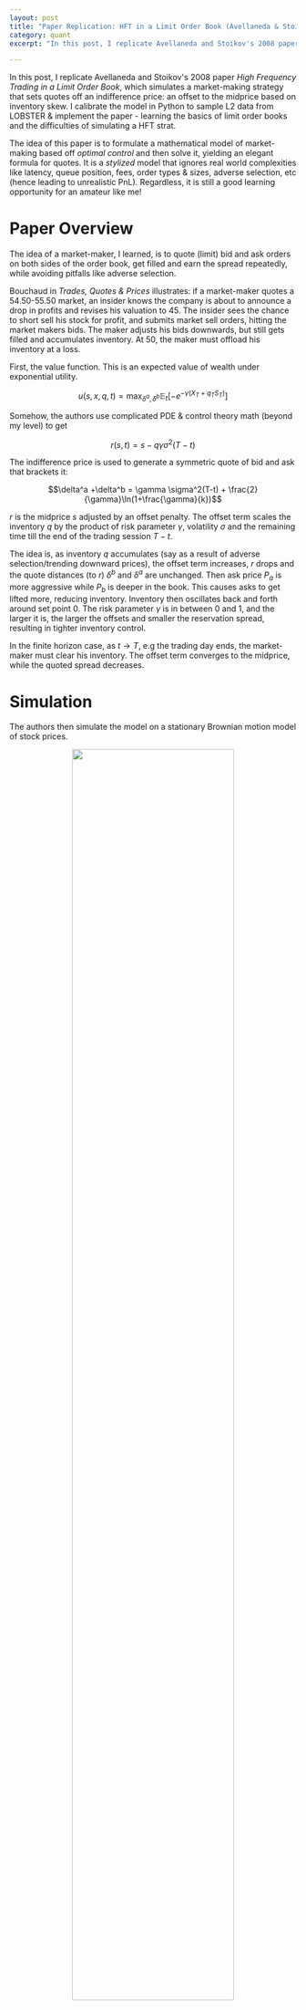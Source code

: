 ```yaml
---
layout: post
title: "Paper Replication: HFT in a Limit Order Book (Avellaneda & Stoikov)"
category: quant
excerpt: "In this post, I replicate Avellaneda and Stoikov's 2008 paper, which simulates a market-making strategy that sets quotes off an indifference price: an offset to the midprice based on inventory skew. I calibrate the model in Python to sample L2 data from LOBSTER & implement the paper - learning limit order book mechanics and the difficulties of simulating a HFT strat."

---
```


In this post, I replicate Avellaneda and Stoikov's 2008 paper _High Frequency Trading in a Limit Order Book_, which simulates a market-making strategy that sets quotes off an indifference price: an offset to the midprice based on inventory skew. I calibrate the model in Python to sample L2 data from LOBSTER & implement the paper - learning the basics of limit order books and the difficulties of simulating a HFT strat. 

The idea of this paper is to formulate a mathematical model of market-making based off _optimal control_ and then solve it, yielding an elegant formula for quotes. It is a _stylized_ model that ignores real world complexities like latency, queue position, fees, order types & sizes, adverse selection, etc (hence leading to unrealistic PnL). Regardless, it is still a good learning opportunity for an amateur like me!

# Paper Overview

The idea of a market-maker, I learned, is to quote (limit) bid and ask orders on both sides of the order book, get filled and earn the spread repeatedly, while avoiding pitfalls like adverse selection.

Bouchaud in _Trades, Quotes & Prices_ illustrates: if a market-maker quotes a 54.50-55.50 market, an insider knows the company is about to announce a drop in profits and revises his valuation to 45. The insider sees the chance to short sell his stock for profit, and submits market sell orders, hitting the market makers bids. The maker adjusts his bids downwards, but still gets filled and accumulates inventory. At 50, the maker must offload his inventory at a loss.

First, the value function. This is an expected value of wealth under exponential utility.

$$u(s,x,q,t)=\max_{\delta^a, \delta^b}\mathbb{E}_t[-e^{-\gamma(X_T+q_TS_T)}]$$

Somehow, the authors use complicated PDE & control theory math (beyond my level) to get 

$$r(s,t)=s-q\gamma\sigma^2(T-t)$$

The indifference price is used to generate a symmetric quote of bid and ask that brackets it:

$$\delta^a +\delta^b = \gamma \sigma^2(T-t) + \frac{2}{\gamma}\ln(1+\frac{\gamma}{k})$$

$r$ is the midprice $s$ adjusted by an offset penalty. The offset term scales the inventory $q$ by the product of risk parameter $\gamma$, volatility $\sigma$ and the remaining time till the end of the trading session $T-t$.

The idea is, as inventory $q$ accumulates (say as a result of adverse selection/trending downward prices), the offset term increases, $r$ drops and the quote distances (to $r$) $\delta^b$ and $\delta^a$ are unchanged. Then ask price $P_a$ is more aggressive while $P_b$ is deeper in the book. This causes asks to get lifted more, reducing inventory. Inventory then oscillates back and forth around set point 0. The risk parameter $\gamma$ is in between 0 and 1, and the larger it is, the larger the offsets and smaller the reservation spread, resulting in tighter inventory control.



In the finite horizon case, as $t\rightarrow T$, e.g the trading day ends, the market-maker must clear his inventory. The offset term converges to the midprice, while the quoted spread decreases.

# Simulation

The authors then simulate the model on a stationary Brownian motion model of stock prices.

<center>
<img src="{{ site.imageurl }}/HFTinLOB/authors.png" style="width:75%;"/>
</center>

I wanted to adapt the model to historical stock data. So, I went to LOBSTER, fetched the free 1 day (2012-06-21) of L2 book data for AMZN. Now, I needed to decide on parameters. First, $dt$. How often should we quote? I compute the number of price level/queue changes in that day:

<center>
<img src="{{ site.imageurl }}/HFTinLOB/changes.png" style="width:75%;"/>
</center>

So, `3.3e4/60/60/6.5=1.5`. The mean time it takes for a change in queue depth in the fifth best price level is 1.5s. 

I settled on 1s. Next, arrival rates. I soon realized backtesting in HFT is not straightforward. This is because of _counterfactual outcomes_: quoting will add to the book and disturb its original form. In this paper and others, they use Poisson processes to model arrivals.

<center>
<img src="{{ site.imageurl }}/HFTinLOB/poisson_2.png" style="width:85%;"/>
<!-- <figcaption>For an interval $t$, interarrival times $X(t)\sim Exp(\lambda t)$ while count $N(t)\sim Pois(\lambda t)$ </figcaption> -->
</center>

<center>
<img src="{{ site.imageurl }}/HFTinLOB/poisson_1.png" style="width:100%;"/>
<!-- <figcaption>For an interval $t$, interarrival times $X(t)\sim Exp(\lambda t)$ while count $N(t)\sim Pois(\lambda t)$ </figcaption> -->
</center>

Assuming market orders follow Poisson processes, interarrival times are exponentially distributed. The probability of a quote, say $P_b$, at $\delta_b$ from $s$, getting filled by a market order within $dt$, is an $Exp(\lambda (\delta_b) \space dt)$ random variable with CDF $F(dt) = 1 - e^{\lambda (\delta_b)\cdot dt}$.

$\lambda$ is the rate parameter and $E(dt)=1/\lambda$. This is assumed to be proportional to $\delta$: the further away a quote is from the top of book, the more time it takes to get filled, thus $\lambda$ should be more. The authors use the formula 

$$\lambda(\delta)=Ae^{-k\delta}$$

This means $\lambda$ itself is an exponential function of $\delta$ with constants $A$ and $k$. How should they be computed? The paper does not say, but Lehalle provides the answer in [Quant Stackexchange](https://quant.stackexchange.com/questions/36073/how-does-one-calibrate-lambda-in-a-avellaneda-stoikov-market-making-problem?noredirect=1&lq=1):

<center>
<img src="{{ site.imageurl }}/HFTinLOB/lehalle1.png" style="width:80%;"/>
</center>

The idea is, for a given $\delta P$ to mid, what is the intensity to be hit? For any starting time $t_0$, record midprice, then calculate how long it takes for midprice to move by $\delta_P$. Take the mean under Poisson assumption and $\lambda=1/E(t)$. Pick two distances, then find $A$ and $k$ by this formula:

<center>
<img src="{{ site.imageurl }}/HFTinLOB/lehalle2.png" style="width:80%;"/>
</center>

We first need 2 lambdas and two distances from mid to calibrate our curve. We first difference row wise (distance of price level to mid) and calculate quartiles. At 80th percentile, the dist from mid in L5 is $1.55$ and min is $0.05$.

<center>
<img src="{{ site.imageurl }}/HFTinLOB/dist_1.png" style="width:70%;"/>
</center>
<center>
<img src="{{ site.imageurl }}/HFTinLOB/dist_2.png" style="width:60%;"/>
</center>

Then, we difference mid and calculate a running sum. Each time our sum exceeds our targets (above), we record the `TimeDelta`.

```python
def find_marked_time_deltas(arr, d):

    running_sum, last_occurence_time, elapsed_times = 0, None, []
    for time_delta, value in arr.iteritems():
        running_sum += value 
        if abs(running_sum) >= abs(d):        
            if last_occurrence_time is not None:
                elapsed_time = time_delta - last_occurrence_time
                elapsed_times.append(elapsed_time)
            last_occurrence_time = time_delta
            running_sum = 0  

    return pd.Series(elapsed_times).describe([0.25,0.5,0.75,0.8,0.85,0.95])


def calculate_lambdas(df):

    # calculate book width: the distance from mid for all order book events 
    dist = clean_levels.sub(df.mid,axis=0).drop('mid', axis=1).abs()
    dist_quartiles = dist.describe([0.25,0.5,0.75,0.8,0.85,0.9,0.95])
    display(dist)
    upper, lower = dist_quartiles.loc['80%'].max(), 0.15

    # difference midprice
    mid_diff = clean_levels.mid.diff().dropna()
    mid_diff = mid_diff[mid_diff !=0]

    # see function
    upper_times = find_marked_time_deltas(mid_diff, upper)
    lower_times = find_marked_time_deltas(mid_diff, lower)
    u_time = upper_times.loc['mean'] 
    l_time = lower_times.loc['mean']

    u_lambda = 1/u_time.total_seconds()
    l_lambda = 1/l_time.total_seconds()

    return dist, dist_quartiles, u_lambda, l_lambda, upper, lower

def estimate_a_and_k(u_lambda, l_lambda, upper, lower):
    k = np.log(l_lambda/u_lambda)/(upper - lower)
    A = l_lambda * math.exp(k * lower)
    return A, k
```
For orders sitting at $\delta_1 = 1.55$ and $\delta_2=0.15$ from the mid it takes on average 1m24s and 2s to get a fill. Our lambdas are thus $1/t$.
We take the mean values, plugging into Lehalle's formula to get $k=2.31$ and $A=0.34$. Now we are ready to run the simulation! We first create empty Numpy arrays to store our data at each time step. `x` is wealth, `q` is inventory, `o` is offset.

```python
def simulate(ms, gamma, A, k):

    SECONDS_PER_DAY = 60 * 60 * 6.5
    time_step = ms/1e3
    N = int(SECONDS_PER_DAY/time_step)
    T = 1
    dt = 1/N

    clean_levels, s, sigma = resample_prices(ms, N)
    ds = s.diff().fillna(0)
    m = ds.shift(-5).rolling(5).mean().fillna(0)
    pnl, x, q, o, r, rb, ra, rs, db, da, lb, la, pb, pa, f  = create_arrays(N)
    # ... #
```

Then, at each $dt$, we calculate indifference price `r` and quotes `ra` , `rb`, from `r_spread`. If they are beyond the L1 bid/asks, we cap them at L1 bid/asks.

```python
        # Reserve price. Variance is scaled up as the intraday variance of log rets was so small,
        # the offset term vanishes. Not sure about this one.
        o[i] = - q[i] * gamma * sigma**2 * (T-dt*i) * 1e4
        r[i] = s[i] + o[i] 

        # Reserve spread
        rs[i] = gamma * sigma**2 * (T- dt*i) + 2 / gamma * math.log(1+gamma/k)    

        # optimal quotes
        ra[i] = r[i] + rs[i]/2
        rb[i] = r[i] - rs[i]/2

        # Cap our bid ask
        if ra[i] <= clean_levels.a1[i]:
            ra[i] = clean_levels.a1[i]
        
        if rb[i] >= clean_levels.b1[i]:
            rb[i] = clean_levels.b1[i]
        # ... #

```
We calculate our distances `da` and `db` from mid `s` which is then used in our formula for `la` and `lb` with estimated `A` and `k`. Note in the CDF formula, we cannot use `dt`, we use `ms/1e3` which is the ratio of $dt$ in milliseconds over a second to get `pa` and `pb`.

```python
        # Reserve deltas
        da[i] = ra[i] - s[i]
        db[i] = s[i] - rb[i]

        # Intensities
        lb[i] = A * math.exp(-k*db[i])
        la[i] = A * math.exp(-k*da[i])

        # Simulating probability of quotes getting hit/lifted
        yb = random.random()
        ya = random.random()

        pb[i] = (1 - math.exp(-lb[i]*(ms/1e3))) * ((1 - m[i])) 
        pa[i] = (1 - math.exp(-la[i]*(ms/1e3))) * ((1 + m[i]))
```

Then we calculate our fill probabilities in that timestep by comparing them to a uniform RV. The last step is to update our inventory `q`, wealth `x` and `pnl`. We put everything together into `df`.

```python
        dNa, dNb = 0, 0

        if ya < pa[i]:
            dNa = 1
        if yb < pb[i]:
            dNb = 1
        
        f[i] = dNa + dNb
        q[i+1] = q[i] - dNa + dNb
        x[i+1] = x[i] + ra[i]*dNa - rb[i]*dNb
        pnl[i+1] = x[i+1] + q[i+1]*s[i]
```

# Analysis

The first thing I noticed is that our PnL is obviously unrealistic:

<center>
<img src="{{ site.imageurl }}/HFTinLOB/pnl.png" style="width:60%;"/>
</center>

And across different runs:


<center>
<img src="{{ site.imageurl }}/HFTinLOB/pnls.png" style="width:60%;"/>
</center>

One problem of course is that the stylized model of arrival rates are too simple and do not correspond to real world markets. In the adverse selection example, if an insider wants to dump his shares, arrival rates for hits and lifts should increase and decrease respectively. In addition, other aspects like queue position, latency are not taken into account.
<center>
<img src="{{ site.imageurl }}/HFTinLOB/inventory.png" style="width:60%;"/>
</center>

However, we can see the control theory aspect of the equations working as inventory oscillates about the zero point. Denoting `db1` as the distance of the quoted bid `rb` distance from `b1`, we can zoom in on a period where inventory peaks and then troughs:

<center>
<img src="{{ site.imageurl }}/HFTinLOB/osc.png" style="width:100%;"/>
</center>

We can see that at as inventory peaks with a long position, the negative offset causes the market maker to quote more aggressive asks to clear it. Then, the makers inventory swings to short and he quotes more aggressive bids.

Another [article](https://medium.com/open-crypto-market-data-initiative/from-classical-paper-to-practical-trader-a-quantitative-journey-part-vi-45b74709eda) suggested using lag 1 autocorrelation of a lagged window of price changes as a signal to stop trading as it indicates a trending market. It highlights that the A&S model corrects adverse selection after it has happened, but does not proactively avoid it.

# Conclusion

To conclude, in this post, I replicate Avellaneda & Stoikov's _High Frequency Trading in a Limit Order Book_. While the simulation is stylized, it still was a great learning opportunity for me to familiarize myself with basic order book dynamics, and how Poisson processes can be used to model microstructure.

On a tangential note, _A Stochastic Model of Order Book Dynamics_ by Cont, Stoikov & Talreja was the original paper I wanted to replicate, but the math was too complex for me now. In that paper, the authors model levels of the order book as birth-death processes, with incoming limit orders as births and market orders/cancellations as deaths. They then compute various conditional probabilities, e.g _p(midprice increase $\|$ price moves)_ and _p(making the spread $\|$ midprice does not move)_ given queue depth and spread.

This was built on calculating first-passage times of queues, which involved the numerical computation of inverse Laplace transforms in Python, something too advanced for me now.

For future HFT/MM related papers to do, I would probably look more papers by Stoikov & Cont, e.g above and of course, _The Price Impact of Order Book Events_.
